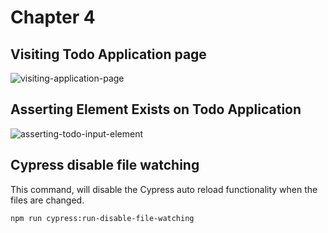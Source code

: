 # Chapter 4


## Visiting Todo Application page

![visiting-application-page](https://user-images.githubusercontent.com/10160787/90381711-6dc3a800-e086-11ea-9739-9124e72d0fc7.gif)


## Asserting Element Exists on Todo Application

![asserting-todo-input-element](https://user-images.githubusercontent.com/10160787/90391973-b4b99980-e096-11ea-9d0c-24151785f7f6.gif)


## Cypress disable file watching
This command, will disable the Cypress auto reload functionality when the files are changed. 

```
npm run cypress:run-disable-file-watching
```